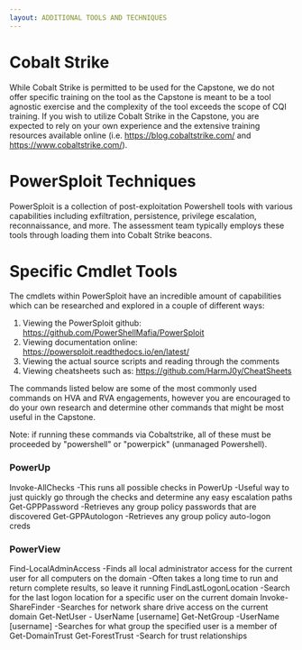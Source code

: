```yaml
---
layout: ADDITIONAL TOOLS AND TECHNIQUES
---
```



# Cobalt Strike
While Cobalt Strike is permitted to be used for the Capstone, we do not offer specific training on the tool as the Capstone is meant to be a tool agnostic exercise and the complexity of the tool exceeds the scope of CQI training. If you wish to utilize Cobalt Strike in the Capstone, you are expected to rely on your own experience and the extensive training resources available online (i.e. https://blog.cobaltstrike.com/ and https://www.cobaltstrike.com/).

# PowerSploit Techniques
PowerSploit is a collection of post-exploitation Powershell tools with various capabilities including exfiltration, persistence, privilege escalation, reconnaissance, and more. The assessment team typically employs these tools through loading them into Cobalt Strike beacons.

# Specific Cmdlet Tools
The cmdlets within PowerSploit have an incredible amount of capabilities which can be researched and explored in a couple of different ways:

 1. Viewing the PowerSploit github: https://github.com/PowerShellMafia/PowerSploit
 1. Viewing documentation online: https://powersploit.readthedocs.io/en/latest/
 1. Viewing the actual source scripts and reading through the comments
 1. Viewing cheatsheets such as: https://github.com/HarmJ0y/CheatSheets

The commands listed below are some of the most commonly used commands on HVA and RVA engagements, however you are encouraged to do your own research and determine other commands that might be most useful in the Capstone.

Note: if running these commands via Cobaltstrike, all of these must be proceeded by "powershell" or "powerpick" (unmanaged Powershell).
### PowerUp
Invoke-AllChecks
-This runs all possible checks in PowerUp
-Useful way to just quickly go through the checks and determine any easy escalation paths
Get-GPPPassword
-Retrieves any group policy passwords that are discovered
Get-GPPAutologon
-Retrieves any group policy auto-logon creds
### PowerView
Find-LocalAdminAccess
-Finds all local administrator access for the current user for all computers on the domain
-Often takes a long time to run and return complete results, so leave it running
FindLastLogonLocation
-Search for the last logon location for a specific user on the current domain
Invoke-ShareFinder
-Searches for network share drive access on the current domain
Get-NetUser - UserName [username]
Get-NetGroup -UserName [username]
-Searches for what group the specified user is a member of
Get-DomainTrust
Get-ForestTrust
-Search for trust relationships